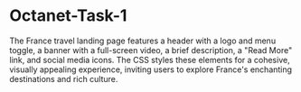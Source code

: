 # Octanet-Task-1
The France travel landing page features a header with a logo and menu toggle, a banner with a full-screen video, a brief description, a "Read More" link, and social media icons. The CSS styles these elements for a cohesive, visually appealing experience, inviting users to explore France's enchanting destinations and rich culture.
